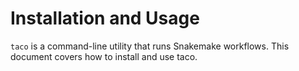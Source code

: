 # Installation and Usage 

`taco` is a command-line utility that runs Snakemake workflows. 
This document covers how to install and use taco.




